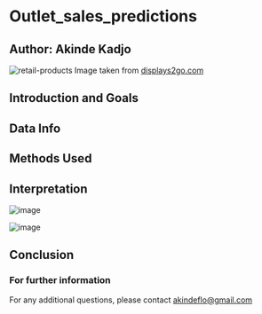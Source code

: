 # Outlet_sales_predictions

## Author: Akinde Kadjo

![retail-products](https://user-images.githubusercontent.com/111167621/191670964-20c7c4c8-4664-4cef-8bf1-d240de64be4e.jpg)
Image taken from [displays2go.com](https://www.displays2go.com/Industry/Retail-Fixtures-Selling-Merchandise-Brick-Mortar-Stores-67)
## Introduction and Goals

## Data Info

## Methods Used

## Interpretation

![image](https://user-images.githubusercontent.com/111167621/191671527-53768e31-d3a5-414a-86c3-10565e06d8e7.png)

![image](https://user-images.githubusercontent.com/111167621/191671606-6f9ff616-b69d-412c-9678-d01967d75300.png)


## Conclusion

### For further information
For any additional questions, please contact akindeflo@gmail.com
